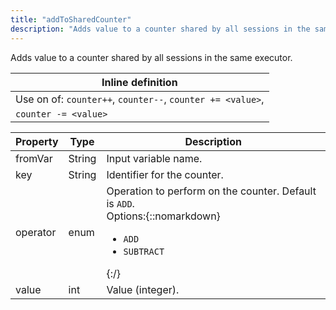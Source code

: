 ```yaml
---
title: "addToSharedCounter"
description: "Adds value to a counter shared by all sessions in the same executor."
---
```

Adds value to a counter shared by all sessions in the same executor.

| Inline definition |
| -------- |
| Use on of: <code>counter++</code>, <code>counter--</code>, <code>counter += &lt;value&gt;</code>,
             <code>counter -= &lt;value&gt;</code> |


| Property | Type | Description |
| ------- | ------- | -------- |
| fromVar | String | Input variable name. |
| key | String | Identifier for the counter. |
| operator | enum | Operation to perform on the counter. Default is <code>ADD</code>.<br>Options:{::nomarkdown}<ul><li><code>ADD</code></li><li><code>SUBTRACT</code></li></ul>{:/} |
| value | int | Value (integer). |

